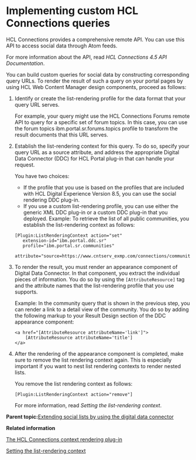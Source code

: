# Implementing custom HCL Connections queries

HCL Connections provides a comprehensive remote API. You can use this API to access social data through Atom feeds.

For more information about the API, read *HCL Connections 4.5 API Documentation*.

You can build custom queries for social data by constructing corresponding query URLs. To render the result of such a query on your portal pages by using HCL Web Content Manager design components, proceed as follows:

1.  Identify or create the list-rendering profile for the data format that your query URL serves.

    For example, your query might use the HCL Connections Forums remote API to query for a specific set of forum topics. In this case, you can use the forum topics ibm.portal.sr.forums.topics profile to transform the result documents that this URL serves.

2.  Establish the list-rendering context for this query. To do so, specify your query URL as a source attribute, and address the appropriate Digital Data Connector \(DDC\) for HCL Portal plug-in that can handle your request.

    You have two choices:

    -   If the profile that you use is based on the profiles that are included with HCL Digital Experience Version 8.5, you can use the social rendering DDC plug-in.
    -   If you use a custom list-rendering profile, you can use either the generic XML DDC plug-in or a custom DDC plug-in that you deployed.
    Example: To retrieve the list of all public communities, you establish the list-rendering context as follows:

    ```
    [Plugin:ListRenderingContext action="set" 
       extension-id="ibm.portal.ddc.sr" 
       profile="ibm.portal.sr.communities" 
       attribute="source=https://www.cntserv_exmp.com/connections/communities/service/atom/catalog/public"]
    ```

3.  To render the result, you must render an appearance component of Digital Data Connector. In that component, you extract the individual pieces of information. You do so by using the `[AttributeResource]` tag and the attribute names that the list-rendering profile that you use supports.

    Example: In the community query that is shown in the previous step, you can render a link to a detail view of the community. You do so by adding the following markup to your Result Design section of the DDC appearance component:

    ```
    <a href="[AttributeResource attributeName='link']">
        [AttributeResource attributeName='title']
    </a>
    
    ```

4.  After the rendering of the appearance component is completed, make sure to remove the list rendering context again. This is especially important if you want to nest list rendering contexts to render nested lists.

    You remove the list rendering context as follows:

    ```
    [Plugin:ListRenderingContext action="remove"]
    ```

    For more information, read *Setting the list-rendering context*.


**Parent topic:**[Extending social lists by using the digital data connector](../social/soc_rendr_xtnd_sl_by_plrf.md)

**Related information**  


[The HCL Connections context rendering plug-in](https://help.hcltechsw.com/digital-experience/8.5/panel_help/soc_rendr_conn_context_plgn.html)

[Setting the list-rendering context](https://help.hcltechsw.com/digital-experience/8.5/panel_help/plrf_list_render_context.html)

